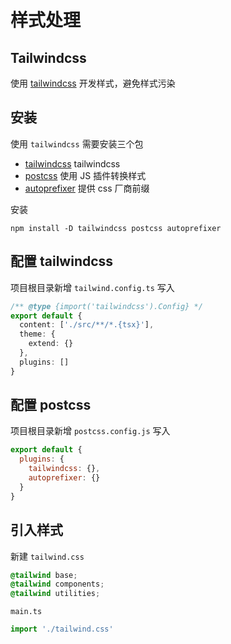 # 样式处理

## Tailwindcss

使用 [tailwindcss](https://github.com/tailwindlabs/tailwindcss) 开发样式，避免样式污染

## 安装

使用 `tailwindcss` 需要安装三个包

- [tailwindcss](https://github.com/tailwindlabs/tailwindcss) tailwindcss
- [postcss](https://github.com/postcss/postcss) 使用 JS 插件转换样式
- [autoprefixer](https://github.com/postcss/autoprefixer) 提供 css 厂商前缀

安装

```shell
npm install -D tailwindcss postcss autoprefixer
```

## 配置 tailwindcss

项目根目录新增 `tailwind.config.ts` 写入

```ts
/** @type {import('tailwindcss').Config} */
export default {
  content: ['./src/**/*.{tsx}'],
  theme: {
    extend: {}
  },
  plugins: []
}
```

## 配置 postcss

项目根目录新增 `postcss.config.js` 写入

```js
export default {
  plugins: {
    tailwindcss: {},
    autoprefixer: {}
  }
}
```

## 引入样式

新建 `tailwind.css`

```css
@tailwind base;
@tailwind components;
@tailwind utilities;
```

`main.ts`

```ts
import './tailwind.css'
```
